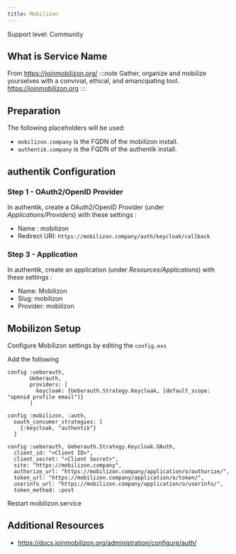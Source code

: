 ```yaml
---
title: Mobilizon
---
```


<span class="badge badge--secondary">Support level: Community</span>

## What is Service Name

From https://joinmobilizon.org/
:::note
Gather, organize and mobilize yourselves with a convivial, ethical, and emancipating tool. https://joinmobilizon.org
:::

## Preparation

The following placeholders will be used:

-   `mobilizon.company` is the FQDN of the mobilizon install.
-   `authentik.company` is the FQDN of the authentik install.

## authentik Configuration

### Step 1 - OAuth2/OpenID Provider

In authentik, create a OAuth2/OpenID Provider (under _Applications/Providers_) with these settings :

-   Name : mobilizon
-   Redirect URI: `https://mobilizon.company/auth/keycloak/callback`

### Step 3 - Application

In authentik, create an application (under _Resources/Applications_) with these settings :

-   Name: Mobilizon
-   Slug: mobilizon
-   Provider: mobilizon

## Mobilizon Setup

Configure Mobilizon settings by editing the `config.exs`

Add the following

```
config :ueberauth,
       Ueberauth,
       providers: [
         keycloak: {Ueberauth.Strategy.Keycloak, [default_scope: "openid profile email"]}
       ]

config :mobilizon, :auth,
  oauth_consumer_strategies: [
    {:keycloak, "authentik"}
  ]

config :ueberauth, Ueberauth.Strategy.Keycloak.OAuth,
  client_id: "<Client ID>",
  client_secret: "<Client Secret>",
  site: "https://mobilizon.company",
  authorize_url: "https://mobilizon.company/application/o/authorize/",
  token_url: "https://mobilizon.company/application/o/token/",
  userinfo_url: "https://mobilizon.company/application/o/userinfo/",
  token_method: :post
```

Restart mobilizon.service

## Additional Resources

-   https://docs.joinmobilizon.org/administration/configure/auth/
